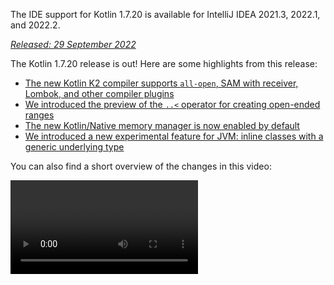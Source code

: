 [//]: # (title: What's new in Kotlin 1.7.20)

<microformat>
   <p>The IDE support for Kotlin 1.7.20 is available for IntelliJ IDEA 2021.3, 2022.1, and 2022.2.</p>
</microformat>

_[Released: 29 September 2022](releases.md#release-details)_

The Kotlin 1.7.20 release is out! Here are some highlights from this release:

* [The new Kotlin K2 compiler supports `all-open`, SAM with receiver, Lombok, and other compiler plugins](#support-for-kotlin-k2-compiler-plugins)
* [We introduced the preview of the `..<` operator for creating open-ended ranges](#preview-of-the-operator-for-creating-open-ended-ranges)
* [The new Kotlin/Native memory manager is now enabled by default](#the-new-kotlin-native-memory-manager-enabled-by-default)
* [We introduced a new experimental feature for JVM: inline classes with a generic underlying type](#generic-inline-classes)

You can also find a short overview of the changes in this video:

<video href="OG9npowJgE8" title="What's new in Kotlin 1.7.20"/>

## Support for Kotlin K2 compiler plugins

The Kotlin team continues to stabilize the K2 compiler.
K2 is still in **Alpha** (as announced in the [Kotlin 1.7.0 release](whatsnew17.md#new-kotlin-k2-compiler-for-the-jvm-in-alpha)),
but it now supports several compiler plugins. You can follow [this YouTrack issue](https://youtrack.jetbrains.com/issue/KT-52604)
to get updates from the Kotlin team on the new compiler.

Starting with this 1.7.20 release, the Kotlin K2 compiler supports the following plugins:

* [`all-open`](all-open-plugin.md)
* [`no-arg`](no-arg-plugin.md)
* [SAM with receiver](sam-with-receiver-plugin.md)
* [Lombok](lombok.md)
* AtomicFU
* `jvm-abi-gen`

> The Alpha version of the new K2 compiler only works with JVM projects.
> It doesn't support Kotlin/JS, Kotlin/Native, or other multiplatform projects.
>
{style="warning"}

Learn more about the new compiler and its benefits in the following videos:
* [The Road to the New Kotlin Compiler](https://www.youtube.com/watch?v=iTdJJq_LyoY)
* [K2 Compiler: a Top-Down View](https://www.youtube.com/watch?v=db19VFLZqJM)

### How to enable the Kotlin K2 compiler

To enable the Kotlin K2 compiler and test it, use the following compiler option:

```bash
-Xuse-k2
```

You can specify it in your `build.gradle(.kts)` file:

<tabs group="build-script">
<tab title="Kotlin" group-key="kotlin">

```kotlin
tasks.withType<KotlinCompile> {
    kotlinOptions.useK2 = true
}
```

</tab>
<tab title="Groovy" group-key="groovy">

```groovy
compileKotlin {
    kotlinOptions.useK2 = true
}
```
</tab>
</tabs>

Check out the performance boost on your JVM projects and compare it with the results of the old compiler.

### Leave your feedback on the new K2 compiler

We really appreciate your feedback in any form:
* Provide your feedback directly to K2 developers in Kotlin Slack: [get an invite](https://surveys.jetbrains.com/s3/kotlin-slack-sign-up?_gl=1*ju6cbn*_ga*MTA3MTk5NDkzMC4xNjQ2MDY3MDU4*_ga_9J976DJZ68*MTY1ODMzNzA3OS4xMDAuMS4xNjU4MzQwODEwLjYw) and join the [#k2-early-adopters](https://kotlinlang.slack.com/archives/C03PK0PE257) channel.
* Report any problems you faced with the new K2 compiler to [our issue tracker](https://kotl.in/issue).
* [Enable the **Send usage statistics** option](https://www.jetbrains.com/help/idea/settings-usage-statistics.html) to allow JetBrains collecting anonymous data about K2 usage.

## Language

Kotlin 1.7.20 introduces preview versions for new language features, as well as puts restrictions on builder type inference:

* [Preview of the ..< operator for creating open-ended ranges](#preview-of-the-operator-for-creating-open-ended-ranges)
* [New data object declarations](#improved-string-representations-for-singletons-and-sealed-class-hierarchies-with-data-objects)
* [Builder type inference restrictions](#new-builder-type-inference-restrictions)

### Preview of the ..< operator for creating open-ended ranges

> The new operator is [Experimental](components-stability.md#stability-levels-explained), and it has limited support in the IDE.
>
{style="warning"}

This release introduces the new `..<` operator. Kotlin has the `..` operator to express a range of values. The new `..<`
operator acts like the `until` function and helps you define the open-ended range.

<video href="v0AHdAIBnbs" title="New operator for open-ended ranges"/>

Our research shows that this new operator does a better job at expressing open-ended ranges and making it clear that the
upper bound is not included.

Here is an example of using the `..<` operator in a `when` expression:

```kotlin
when (value) {
    in 0.0..<0.25 -> // First quarter
    in 0.25..<0.5 -> // Second quarter
    in 0.5..<0.75 -> // Third quarter
    in 0.75..1.0 ->  // Last quarter  <- Note closed range here
}
```
{validate="false"}

#### Standard library API changes

The following new types and operations will be introduced in the `kotlin.ranges` packages in the common Kotlin standard
library:

##### New OpenEndRange<T> interface

The new interface to represent open-ended ranges is very similar to the existing `ClosedRange<T>` interface:

```kotlin
interface OpenEndRange<T : Comparable<T>> {
    // Lower bound
    val start: T
    // Upper bound, not included in the range
    val endExclusive: T
    operator fun contains(value: T): Boolean = value >= start && value < endExclusive
    fun isEmpty(): Boolean = start >= endExclusive
}
```
{validate="false"}

##### Implementing OpenEndRange in the existing iterable ranges

When developers need to get a range with an excluded upper bound, they currently use the `until` function to effectively
produce a closed iterable range with the same values. To make these ranges acceptable in the new API that takes `OpenEndRange<T>`,
we want to implement that interface in the existing iterable ranges: `IntRange`, `LongRange`, `CharRange`, `UIntRange`,
and `ULongRange`. So they will simultaneously implement both the `ClosedRange<T>` and `OpenEndRange<T>` interfaces.

```kotlin
class IntRange : IntProgression(...), ClosedRange<Int>, OpenEndRange<Int> {
    override val start: Int
    override val endInclusive: Int
    override val endExclusive: Int
}
```
{validate="false"}

##### rangeUntil operators for the standard types

The `rangeUntil` operators will be provided for the same types and combinations currently defined by the `rangeTo` operator.
We provide them as extension functions for prototype purposes, but for consistency, we plan to make them members later
before stabilizing the open-ended ranges API.

#### How to enable the `..<` operator

To use the `..<` operator or to implement that operator convention for your own types, enable the `-language-version 1.8`
compiler option.

The new API elements introduced to support the open-ended ranges of the standard types require an opt-in, as usual for
an experimental stdlib API: `@OptIn(ExperimentalStdlibApi::class)`. Alternatively, you could use
the `-opt-in=kotlin.ExperimentalStdlibApi` compiler option.

[Read more about the new operator in this KEEP document](https://github.com/kotlin/KEEP/blob/open-ended-ranges/proposals/open-ended-ranges.md).

### Improved string representations for singletons and sealed class hierarchies with data objects

> Data objects are [Experimental](components-stability.md#stability-levels-explained), and have limited support in the IDE at the moment.
>
{style="warning"}

This release introduces a new type of `object` declaration for you to use: `data object`. [Data object](https://youtrack.jetbrains.com/issue/KT-4107)
behaves conceptually identical to a regular `object` declaration but comes with a clean `toString` representation out of the box.

<video href="ovAqcwFhEGc" title="Data objects in Kotlin 1.7.20"/>

```kotlin
package org.example
object MyObject
data object MyDataObject

fun main() {
    println(MyObject) // org.example.MyObject@1f32e575
    println(MyDataObject) // MyDataObject
}
```

This makes `data object` declarations perfect for sealed class hierarchies, where you may use them alongside `data class`
declarations. In this snippet, declaring `EndOfFile` as a `data object` instead of a plain `object` means that it will
get a pretty `toString` without the need to override it manually, maintaining symmetry with the accompanying `data class`
definitions:

```kotlin
sealed class ReadResult {
    data class Number(val value: Int) : ReadResult()
    data class Text(val value: String) : ReadResult()
    data object EndOfFile : ReadResult()
}

fun main() {
    println(ReadResult.Number(1)) // Number(value=1)
    println(ReadResult.Text("Foo")) // Text(value=Foo)
    println(ReadResult.EndOfFile) // EndOfFile
}
```

#### How to enable data objects

To use data object declarations in your code, enable the `-language-version 1.9` compiler option. In a Gradle project,
you can do so by adding the following to your `build.gradle(.kts)`:

<tabs group="build-script">
<tab title="Kotlin" group-key="kotlin">

```kotlin
tasks.withType<org.jetbrains.kotlin.gradle.tasks.KotlinCompile>().configureEach {
    // ...
    kotlinOptions.languageVersion = "1.9"
}
```

</tab>
<tab title="Groovy" group-key="groovy">

```groovy
compileKotlin {
    // ...
    kotlinOptions.languageVersion = '1.9'
}
```
</tab>
</tabs>

Read more about data objects, and share your feedback on their implementation in the [respective KEEP document](https://github.com/Kotlin/KEEP/pull/316).

### New builder type inference restrictions

Kotlin 1.7.20 places some major restrictions on the [use of builder type inference](using-builders-with-builder-inference.md)
that could affect your code. These restrictions apply to code containing builder lambda functions, where it's impossible
to derive the parameter without analyzing the lambda itself. The parameter is used as an argument. Now, the compiler will
always show an error for such code and ask you to specify the type explicitly.

This is a breaking change, but our research shows that these cases are very rare, and the restrictions shouldn't affect
your code. If they do, consider the following cases:

* Builder inference with extension that hides members.

  If your code contains an extension function with the same name that will be used during the builder inference,
  the compiler will show you an error:

    ```kotlin
    class Data {
        fun doSmth() {} // 1
    }
    
    fun <T> T.doSmth() {} // 2
    
    fun test() {
        buildList {
            this.add(Data())
            this.get(0).doSmth() // Resolves to 2 and leads to error
        }
    }
    ```
    {validate="false"} 
  
  To fix the code, you should specify the type explicitly:

    ```kotlin
    class Data {
        fun doSmth() {} // 1
    }
    
    fun <T> T.doSmth() {} // 2
    
    fun test() {
        buildList<Data> { // Type argument!
            this.add(Data())
            this.get(0).doSmth() // Resolves to 1
        }
    }
    ```

* Builder inference with multiple lambdas and the type arguments are not specified explicitly.

  If there are two or more lambda blocks in builder inference, they affect the type. To prevent an error, the compiler
  requires you to specify the type:

    ```kotlin
    fun <T: Any> buildList(
        first: MutableList<T>.() -> Unit, 
        second: MutableList<T>.() -> Unit
    ): List<T> {
        val list = mutableListOf<T>()
        list.first()
        list.second()
        return list 
    }
    
    fun main() {
        buildList(
            first = { // this: MutableList<String>
                add("")
            },
            second = { // this: MutableList<Int> 
                val i: Int = get(0)
                println(i)
            }
        )
    }
    ```
    {validate="false"}

  To fix the error, you should specify the type explicitly and fix the type mismatch:

    ```kotlin
    fun main() {
        buildList<Int>(
            first = { // this: MutableList<Int>
                add(0)
            },
            second = { // this: MutableList<Int>
                val i: Int = get(0)
                println(i)
            }
        )
    }
    ```

If you haven't found your case mentioned above, [file an issue](https://kotl.in/issue) to our team.

See this [YouTrack issue](https://youtrack.jetbrains.com/issue/KT-53797) for more information about this builder inference update.

## Kotlin/JVM

Kotlin 1.7.20 introduces generic inline classes, adds more bytecode optimizations for delegated properties, and supports
IR in the kapt stub generating task, making it possible to use all the newest Kotlin features with kapt:

* [Generic inline classes](#generic-inline-classes)
* [More optimized cases of delegated properties](#more-optimized-cases-of-delegated-properties)
* [Support for the JVM IR backend in kapt stub generating task](#support-for-the-jvm-ir-backend-in-kapt-stub-generating-task)

### Generic inline classes

> Generic inline classes is an [Experimental](components-stability.md#stability-levels-explained) feature.
> It may be dropped or changed at any time. Opt-in is required (see details below), and you should use it only for evaluation purposes.
> We would appreciate your feedback on it in [YouTrack](https://youtrack.jetbrains.com/issue/KT-52994).
>
{style="warning"}

Kotlin 1.7.20 allows the underlying type of JVM inline classes to be a type parameter. The compiler maps it to `Any?` or,
generally, to the upper bound of the type parameter.

<video href="0JRPA0tt9og" title="Generic inline classes in Kotlin 1.7.20"/>

Consider the following example:

```kotlin
@JvmInline
value class UserId<T>(val value: T)

fun compute(s: UserId<String>) {} // Compiler generates fun compute-<hashcode>(s: Any?)
```

The function accepts the inline class as a parameter. The parameter is mapped to the upper bound, not the type argument.

To enable this feature, use the `-language-version 1.8` compiler option.

We would appreciate your feedback on this feature in [YouTrack](https://youtrack.jetbrains.com/issue/KT-52994).

### More optimized cases of delegated properties

In Kotlin 1.6.0, we optimized the case of delegating to a property by omitting the `$delegate` field and [generating
immediate access to the referenced property](whatsnew16.md#optimize-delegated-properties-which-call-get-set-on-the-given-kproperty-instance). In 1.7.20, we've implemented this optimization for more cases.
The `$delegate` field will now be omitted if a delegate is:

* A named object:

  ```kotlin
  object NamedObject {
      operator fun getValue(thisRef: Any?, property: KProperty<*>): String = ...
  }
  
  val s: String by NamedObject
  ```
  {validate="false"}

* A final `val` property with a [backing field](properties.md#幕后字段) and a default getter in the same module:

  ```kotlin
  val impl: ReadOnlyProperty<Any?, String> = ...
  
  class A {
      val s: String by impl
  }
  ```
  {validate="false"}

* A constant expression, an enum entry, `this`, or `null`. Here's an example of `this`:

  ```kotlin
  class A {
      operator fun getValue(thisRef: Any?, property: KProperty<*>) ...
   
      val s by this
  }
  ```
  {validate="false"}

Learn more about [delegated properties](delegated-properties.md).

We would appreciate your feedback on this feature in [YouTrack](https://youtrack.jetbrains.com/issue/KT-23397).

### Support for the JVM IR backend in kapt stub generating task

> Support for the JVM IR backend in the kapt stub generating task is an [Experimental](components-stability.md) feature.
> It may be changed at any time. Opt-in is required (see details below), and you should use it only for evaluation purposes.
>
{style="warning"}

Before 1.7.20, the kapt stub generating task used the old backend, and [repeatable annotations](annotations.md#repeatable-annotations)
didn't work with [kapt](kapt.md). With Kotlin 1.7.20, we've added support for the [JVM IR backend](whatsnew15.md#stable-jvm-ir-backend)
in the kapt stub generating task. This makes it possible to use all the newest Kotlin features with kapt, including
repeatable annotations.

To use the IR backend in kapt, add the following option to your `gradle.properties` file:

```none
kapt.use.jvm.ir=true
```

We would appreciate your feedback on this feature in [YouTrack](https://youtrack.jetbrains.com/issue/KT-49682).

## Kotlin/Native

Kotlin 1.7.20 comes with the new Kotlin/Native memory manager enabled by default and gives you the option to customize
the `Info.plist` file:

* [The new default memory manager](#the-new-kotlin-native-memory-manager-enabled-by-default)
* [Customizing the Info.plist file](#customizing-the-info-plist-file)

### The new Kotlin/Native memory manager enabled by default

This release brings further stability and performance improvements to the new memory manager, allowing us to promote the
new memory manager to [Beta](components-stability.md).

The previous memory manager complicated writing concurrent and asynchronous code, including issues with implementing the
`kotlinx.coroutines` library. This blocked the adoption of Kotlin Multiplatform Mobile because concurrency limitations
created problems with sharing Kotlin code between iOS and Android platforms. The new memory manager finally paves the way
to [promote Kotlin Multiplatform Mobile to Beta](https://blog.jetbrains.com/kotlin/2022/05/kotlin-multiplatform-mobile-beta-roadmap-update/).

The new memory manager also supports the compiler cache that makes compilation times comparable to previous releases.
For more on the benefits of the new memory manager, see our original [blog post](https://blog.jetbrains.com/kotlin/2021/08/try-the-new-kotlin-native-memory-manager-development-preview/)
for the preview version. You can find more technical details in the [documentation](native-memory-manager.md).

#### Configuration and setup

Starting with Kotlin 1.7.20, the new memory manager is the default. Not much additional setup is required.

If you've already turned it on manually, you can remove the `kotlin.native.binary.memoryModel=experimental` option from
your `gradle.properties` or `binaryOptions["memoryModel"] = "experimental"` from the `build.gradle(.kts)` file.

If necessary, you can switch back to the legacy memory manager with the `kotlin.native.binary.memoryModel=strict` option
in your `gradle.properties`. However, compiler cache support is no longer available for the legacy memory manager,
so compilation times might worsen.

#### Freezing

In the new memory manager, freezing is deprecated. Don't use it unless you need your code to work with the legacy manager
(where freezing is still required). This may be helpful for library authors that need to maintain support for the legacy
memory manager or developers who want to have a fallback if they encounter issues with the new memory manager.

In such cases, you can temporarily support code for both new and legacy memory managers. To ignore deprecation warnings,
do one of the following:

* Annotate usages of the deprecated API with `@OptIn(FreezingIsDeprecated::class)`.
* Apply `languageSettings.optIn("kotlin.native.FreezingIsDeprecated")` to all the Kotlin source sets in Gradle.
* Pass the compiler flag `-opt-in=kotlin.native.FreezingIsDeprecated`.

#### Calling Kotlin suspending functions from Swift/Objective-C

The new memory manager still restricts calling Kotlin `suspend` functions from Swift and Objective-C from threads other
than the main one, but you can lift it with a new Gradle option.

This restriction was originally introduced in the legacy memory manager due to cases where the code dispatched a continuation
to be resumed on the original thread. If this thread didn't have a supported event loop, the task would never run,
and the coroutine would never be resumed.

In certain cases, this restriction is no longer required, but a check of all the necessary conditions can't be easily
implemented. Because of this, we decided to keep it in the new memory manager while introducing an option for you to disable
it. For this, add the following option to your `gradle.properties`:

```none
kotlin.native.binary.objcExportSuspendFunctionLaunchThreadRestriction=none
```

> Do not add this option if you use the `native-mt` version of `kotlinx.coroutines` or other libraries that have the same
> "dispatch to the original thread" approach.
>
{style="warning"}

The Kotlin team is very grateful to [Ahmed El-Helw](https://github.com/ahmedre) for implementing this option.

#### Leave your feedback

This is a significant change to our ecosystem. We would appreciate your feedback to help make it even better.

Try the new memory manager on your projects and [share feedback in our issue tracker, YouTrack](https://youtrack.jetbrains.com/issue/KT-48525).

### Customizing the Info.plist file

When producing a framework, the Kotlin/Native compiler generates the information property list file, `Info.plist`.
Previously, it was cumbersome to customize its contents. With Kotlin 1.7.20, you can directly set the following properties:

| Property                     | Binary option              |
|------------------------------|----------------------------|
| `CFBundleIdentifier`         | `bundleId`                 |
| `CFBundleShortVersionString` | `bundleShortVersionString` |
| `CFBundleVersion`            | `bundleVersion`            |

To do that, use the corresponding binary option. Pass the
`-Xbinary=$option=$value` compiler flag or set the `binaryOption(option, value)` Gradle DSL for the necessary framework.

The Kotlin team is very grateful to Mads Ager for implementing this feature.

## Kotlin/JS

Kotlin/JS has received some enhancements that improve the developer experience and boost performance:

* Klib generation is faster in both incremental and clean builds, thanks to efficiency improvements for the loading of dependencies.
* [Incremental compilation for development binaries](js-ir-compiler.md#incremental-compilation-for-development-binaries)
  has been reworked, resulting in major improvements in clean build scenarios, faster incremental builds, and stability fixes.
* We've improved `.d.ts` generation for nested objects, sealed classes, and optional parameters in constructors.

## Gradle

The updates for the Kotlin Gradle plugin are focused on compatibility with the new Gradle features and the latest Gradle
versions.

Kotlin 1.7.20 contains changes to support Gradle 7.1. Deprecated methods and properties were removed or replaced,
reducing the number of deprecation warnings produced by the Kotlin Gradle plugin and unblocking future support for Gradle 8.0.

There are, however, some potentially breaking changes that may need your attention:

### Target configuration

* `org.jetbrains.kotlin.gradle.dsl.SingleTargetExtension` now has a generic parameter, `SingleTargetExtension<T : KotlinTarget>`.
* The `kotlin.targets.fromPreset()` convention has been deprecated. Instead, you can still use `kotlin.targets { fromPreset() }`,
  but we recommend using more [specialized ways to create targets](multiplatform-set-up-targets.md).
* Target accessors auto-generated by Gradle are no longer available inside the `kotlin.targets { }` block. Please use the `findByName("targetName")`
  method instead.

  Note that such accessors are still available in the case of `kotlin.targets`, for example, `kotlin.targets.linuxX64`.

### Source directories configuration

The Kotlin Gradle plugin now adds Kotlin `SourceDirectorySet` as a `kotlin` extension to Java's `SourceSet` group.
This makes it possible to configure source directories in the `build.gradle.kts` file similarly to how they are configured
in [Java, Groovy, and Scala](https://docs.gradle.org/7.1/release-notes.html#easier-source-set-configuration-in-kotlin-dsl):

```kotlin
sourceSets {
    main {
        kotlin {
            java.setSrcDirs(listOf("src/java"))
            kotlin.setSrcDirs(listOf("src/kotlin"))
        }
    }
}
```

You no longer need to use a deprecated Gradle convention and specify the source directories for Kotlin.

Remember that you can also use the `kotlin` extension to access `KotlinSourceSet`:

```kotlin
kotlin {
    sourceSets {
        main {
        // ...
        }
    }
}
```

### New method for JVM toolchain configuration

This release provides a new `jvmToolchain()` method for enabling the [JVM toolchain feature](gradle-configure-project.md#gradle-java-toolchains-support).
If you don't need any additional [configuration fields](https://docs.gradle.org/current/javadoc/org/gradle/jvm/toolchain/JavaToolchainSpec.html),
such as `implementation` or `vendor`, you can use this method from the Kotlin extension:

```kotlin
kotlin {
    jvmToolchain(17)
}
```

This simplifies the Kotlin project setup process without any additional configuration.
Before this release, you could specify the JDK version only in the following way:

```kotlin
kotlin {
    jvmToolchain {
        languageVersion.set(JavaLanguageVersion.of(17))
    }
}
```

## Standard library

Kotlin 1.7.20 offers new [extension functions](extensions.md#扩展函数) for the `java.nio.file.Path` class, which allows you to walk through a file tree:

* `walk()` lazily traverses the file tree rooted at the specified path.
* `fileVisitor()` makes it possible to create a `FileVisitor` separately. `FileVisitor` defines actions on directories
  and files when traversing them.
* `visitFileTree(fileVisitor: FileVisitor, ...)` consumes a ready `FileVisitor` and uses `java.nio.file.Files.walkFileTree()`
  under the hood.
* `visitFileTree(..., builderAction: FileVisitorBuilder.() -> Unit)` creates a `FileVisitor` with the `builderAction` and
  calls the `visitFileTree(fileVisitor, ...)` function.
* `FileVisitResult`, return type of `FileVisitor`, has the `CONTINUE` default value that continues the processing of the
  file.

> The new extension functions for `java.nio.file.Path` are [Experimental](components-stability.md).
> They may be changed at any time. Opt-in is required (see details below), and you should use them only for evaluation purposes.
>
{style="warning"}

Here are some things you can do with these new extension functions:

* Explicitly create a `FileVisitor` and then use:

  ```kotlin
  val cleanVisitor = fileVisitor {
      onPreVisitDirectory { directory, attributes ->
          // Some logic on visiting directories
          FileVisitResult.CONTINUE
      }
  
      onVisitFile { file, attributes ->
          // Some logic on visiting files
          FileVisitResult.CONTINUE
      }
  }
  
  // Some logic may go here
  
  projectDirectory.visitFileTree(cleanVisitor)
  ```

* Create a `FileVisitor` with the `builderAction` and use it immediately:

  ```kotlin
  projectDirectory.visitFileTree {
  // Definition of the builderAction:
      onPreVisitDirectory { directory, attributes ->
          // Some logic on visiting directories
          FileVisitResult.CONTINUE
      }
  
      onVisitFile { file, attributes ->
          // Some logic on visiting files
          FileVisitResult.CONTINUE
      }
  }
  ```

* Traverse a file tree rooted at the specified path with the `walk()` function:

  ```kotlin
  @OptIn(kotlin.io.path.ExperimentalPathApi::class)
  fun traverseFileTree() {
      val cleanVisitor = fileVisitor {
          onPreVisitDirectory { directory, _ ->
              if (directory.name == "build") {
                  directory.toFile().deleteRecursively()
                  FileVisitResult.SKIP_SUBTREE
              } else {
                  FileVisitResult.CONTINUE
              }
          }
  
          onVisitFile { file, _ ->
              if (file.extension == "class") {
                  file.deleteExisting()
              }
              FileVisitResult.CONTINUE
          }
      }
  
      val rootDirectory = createTempDirectory("Project")
  
      rootDirectory.resolve("src").let { srcDirectory ->
          srcDirectory.createDirectory()
          srcDirectory.resolve("A.kt").createFile()
          srcDirectory.resolve("A.class").createFile()
      }
  
      rootDirectory.resolve("build").let { buildDirectory ->
          buildDirectory.createDirectory()
          buildDirectory.resolve("Project.jar").createFile()
      }
  
   
  // Use walk function:
      val directoryStructure = rootDirectory.walk(PathWalkOption.INCLUDE_DIRECTORIES)
          .map { it.relativeTo(rootDirectory).toString() }
          .toList().sorted()
      assertPrints(directoryStructure, "[, build, build/Project.jar, src, src/A.class, src/A.kt]")
  
      rootDirectory.visitFileTree(cleanVisitor)
  
      val directoryStructureAfterClean = rootDirectory.walk(PathWalkOption.INCLUDE_DIRECTORIES)
          .map { it.relativeTo(rootDirectory).toString() }
          .toList().sorted()
      assertPrints(directoryStructureAfterClean, "[, src, src/A.kt]")
  //sampleEnd
  }
  ```

As is usual for an experimental API, the new extensions require an opt-in: `@OptIn(kotlin.io.path.ExperimentalPathApi::class)`
or `@kotlin.io.path.ExperimentalPathApi`. Alternatively, you can use a compiler option: `-opt-in=kotlin.io.path.ExperimentalPathApi`.

We would appreciate your feedback on the [`walk()` function](https://youtrack.jetbrains.com/issue/KT-52909) and the
[visit extension functions](https://youtrack.jetbrains.com/issue/KT-52910) in YouTrack.

## Documentation updates

Since the previous release, the Kotlin documentation has received some notable changes:

### Revamped and improved pages

* [Basic types overview](basic-types.md) – learn about the basic types used in Kotlin: numbers, Booleans, characters, strings, arrays, and unsigned integer numbers.
* [IDEs for Kotlin development](kotlin-ide.md) – see the list of IDEs with official Kotlin support and tools that have community-supported plugins.

### New articles in the Kotlin Multiplatform journal

* [Native and cross-platform app development: how to choose?](native-and-cross-platform.md) – check out our overview and advantages of cross-platform app development and the native approach.
* [The six best cross-platform app development frameworks](cross-platform-frameworks.md) – read about the key aspects to help you choose the right framework for your cross-platform project.

### New and updated tutorials

* [Get started with Kotlin Multiplatform](https://www.jetbrains.com/help/kotlin-multiplatform-dev/multiplatform-getting-started.html) – learn about cross-platform mobile development with Kotlin and create an app that works on both Android and iOS.
* [Build a web application with React and Kotlin/JS](js-react.md) – create a browser app exploring Kotlin's DSLs and features of a typical React program.

### Changes in release documentation

We no longer provide a list of recommended kotlinx libraries for each release. This list included only the versions
recommended and tested with Kotlin itself. It didn't take into account that some libraries depend on each other and require
a special kotlinx version, which may differ from the recommended Kotlin version.

We're working on finding a way to provide information on how libraries interrelate and depend on each other so that it
will be clear which kotlinx library version you should use when you upgrade the Kotlin version in your project.

## Install Kotlin 1.7.20

[IntelliJ IDEA](https://www.jetbrains.com/idea/download/) 2021.3, 2022.1, and 2022.2 automatically suggest updating the Kotlin plugin to 1.7.20.

> For Android Studio Dolphin (213), Electric Eel (221), and Flamingo (222), the Kotlin plugin 1.7.20 will be delivered
> with upcoming Android Studios updates.
>
{style="note"}

The new command-line compiler is available for download on the [GitHub release page](https://github.com/JetBrains/kotlin/releases/tag/v1.7.20).

### Compatibility guide for Kotlin 1.7.20

Although Kotlin 1.7.20 is an incremental release, there are still incompatible changes we had to make
to limit spread of the issues introduced in Kotlin 1.7.0.

Find the detailed list of such changes in the [Compatibility guide for Kotlin 1.7.20](compatibility-guide-1720.md).
